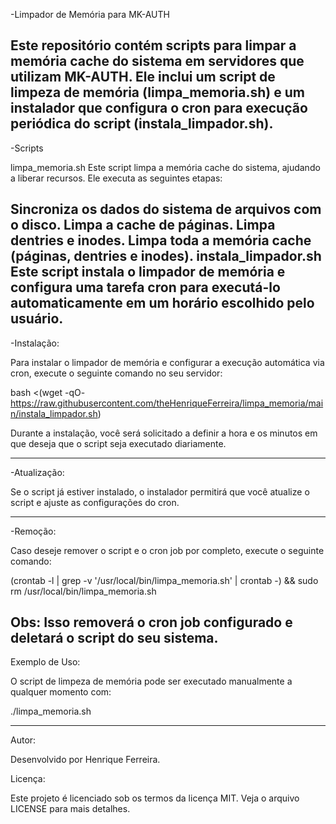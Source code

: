 -Limpador de Memória para MK-AUTH

Este repositório contém scripts para limpar a memória cache do sistema em servidores que utilizam MK-AUTH. Ele inclui um script de limpeza de memória (limpa_memoria.sh) e um instalador que configura o cron para execução periódica do script (instala_limpador.sh).
-------------------------------------------------------------------------------------------------------------
-Scripts

limpa_memoria.sh
Este script limpa a memória cache do sistema, ajudando a liberar recursos. Ele executa as seguintes etapas:

Sincroniza os dados do sistema de arquivos com o disco.
Limpa a cache de páginas.
Limpa dentries e inodes.
Limpa toda a memória cache (páginas, dentries e inodes).
instala_limpador.sh
Este script instala o limpador de memória e configura uma tarefa cron para executá-lo automaticamente em um horário escolhido pelo usuário.
----------------------------------------------------------------------------------------------------------------
-Instalação:

Para instalar o limpador de memória e configurar a execução automática via cron, execute o seguinte comando no seu servidor:

bash <(wget -qO- https://raw.githubusercontent.com/theHenriqueFerreira/limpa_memoria/main/instala_limpador.sh)

Durante a instalação, você será solicitado a definir a hora e os minutos em que deseja que o script seja executado diariamente.

----------------------------------------------------------------------------------------------------------------

-Atualização:

Se o script já estiver instalado, o instalador permitirá que você atualize o script e ajuste as configurações do cron.

-----------------------------------------------------------------------------------------------------------------

-Remoção:

Caso deseje remover o script e o cron job por completo, execute o seguinte comando:


(crontab -l | grep -v '/usr/local/bin/limpa_memoria.sh' | crontab -) && sudo rm /usr/local/bin/limpa_memoria.sh

Obs: Isso removerá o cron job configurado e deletará o script do seu sistema.
--------------------------------------------------------------------------------------------------------------------------

Exemplo de Uso:

O script de limpeza de memória pode ser executado manualmente a qualquer momento com:

./limpa_memoria.sh


--------------------------------------
Autor:

Desenvolvido por Henrique Ferreira.

Licença:

Este projeto é licenciado sob os termos da licença MIT. Veja o arquivo LICENSE para mais detalhes.

